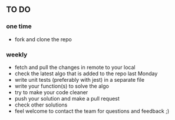 ## TO DO 

### one time

* fork and clone the repo 

### weekly

* fetch and pull the changes in remote to your local
* check the latest algo that is added to the repo last Monday
* write unit tests (preferably with jest) in a separate file
* write your function(s) to solve the algo
* try to make your code cleaner
* push your solution and make a pull request
* check other solutions 
* feel welcome to contact the team for questions and feedback ;)
